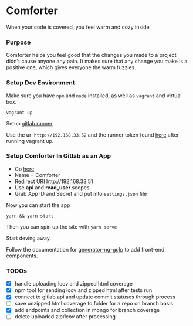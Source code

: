 # Comforter
When your code is covered, you feel warm and cozy inside

### Purpose
Comforter helps you feel good that the changes you made to a project didn't cause anyone any pain.  It makes sure that any change you make is a positive one, which gives everyone the warm fuzzies.

### Setup Dev Environment
Make sure you have `npm` and `node` installed, as well as `vagrant` and virtual box.

```shell
vagrant up
```

Setup [gitlab runner](https://docs.gitlab.com/runner/install/linux-repository.html)

Use the url `http://192.168.33.52` and the runner token found [here](http://192.168.33.52/admin/runners) after running vagrant up.

### Setup Comforter In Gitlab as an App
* Go [here](http://192.168.33.52/admin/applications/new)
* Name = Comforter
* Redirect URI http://192.168.33.51
* Use **api** and **read_user** scopes
* Grab App ID and Secret and put into `settings.json` file

Now you can start the app
```
yarn && yarn start
```

Then you can spin up the site with `yarn serve`

Start deving away.

Follow the documentation for [generator-ng-gulp](https://github.com/erikdonohoo/generator-ng-gulp) to add front-end components.

### TODOs

* [x] handle uploading lcov and zipped html coverage
* [x] npm tool for sending lcov and zipped html after tests run
* [x] connect to gitlab api and update commit statuses through process
* [ ] save unzipped html coverage to folder for a repo on branch basis
* [x] add endpoints and collection in mongo for branch coverage
* [ ] delete uploaded zip/lcov after processing
